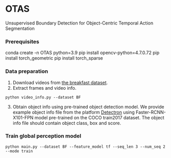 # OTAS
Unsupervised Boundary Detection for Object-Centric Temporal Action Segmentation

### Prerequisites
conda create -n OTAS python=3.9
pip install opencv-python=4.7.0.72
pip install torch_geometric
pip install torch_sparse


### Data preparation
1. Download videos from [the breakfast dataset](https://serre-lab.clps.brown.edu/resource/breakfast-actions-dataset/).
2. Extract frames and video info.
```
python video_info.py --dataset BF
```
3. Obtain object info using pre-trained object detection model. We provide example object info file from the platform [Detectron](https://github.com/facebookresearch/Detectron) using Faster-RCNN-X101-FPN model pre-trained on the COCO train2017 dataset. The object info file should contain object class, box and score. 

### Train global perception model
```
python main.py --dataset BF --feature_model tf --seq_len 3 --num_seq 2 --mode train 
```
